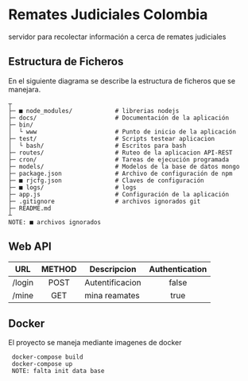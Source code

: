 # Remates Judiciales Colombia

servidor para recolectar información a cerca de remates judiciales

## Estructura de Ficheros

En el siguiente diagrama se describe la estructura de ficheros que se manejara.


    ┬
    ├─ ■ node_modules/            # librerias nodejs
    ├─ docs/                      # Documentación de la aplicación
    ├─ bin/
    │  └ www                      # Punto de inicio de la aplicación
    ├─ test/                      # Scripts testear aplicacion
    │  └ bash/                    # Escritos para bash
    ├─ routes/                    # Ruteo de la aplicacion API-REST
    ├─ cron/                      # Tareas de ejecución programada
    ├─ models/                    # Modelos de la base de datos mongo
    ├─ package.json               # Archivo de configuración de npm
    ├─ ■ rjcfg.json               # Claves de configuración
    ├─ ■ logs/                    # logs
    ├─ app.js                     # Configuración de la aplicación
    ├─ .gitignore                 # archivos ignorados git
    ├─ README.md
    ┴
    NOTE: ■ archivos ignorados

## Web API


| URL | METHOD | Descripcion | Authentication |
|-----|:------:|-------------|:--------------:|
| /login | POST | Autentificacion | false |
| /mine | GET | mina reamates | true |

## Docker

  El proyecto se maneja mediante imagenes de docker

     docker-compose build
     docker-compose up
     NOTE: falta init data base
